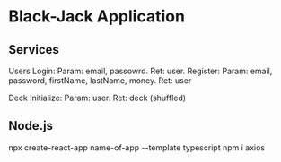 # Black-Jack Application

## Services
  Users
    Login: Param: email, passowrd. Ret: user.
    Register: Param: email, password, firstName, lastName, money. Ret: user 
  
  Deck
    Initialize: Param: user. Ret: deck (shuffled)
  
## Node.js
  npx create-react-app name-of-app --template typescript
  npm i axios
